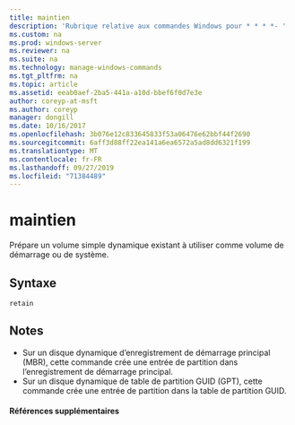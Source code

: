 ```yaml
---
title: maintien
description: 'Rubrique relative aux commandes Windows pour * * * *- '
ms.custom: na
ms.prod: windows-server
ms.reviewer: na
ms.suite: na
ms.technology: manage-windows-commands
ms.tgt_pltfrm: na
ms.topic: article
ms.assetid: eeab0aef-2ba5-441a-a10d-bbef6f0d7e3e
author: coreyp-at-msft
ms.author: coreyp
manager: dongill
ms.date: 10/16/2017
ms.openlocfilehash: 3b076e12c833645833f53a06476e62bbf44f2690
ms.sourcegitcommit: 6aff3d88ff22ea141a6ea6572a5ad8dd6321f199
ms.translationtype: MT
ms.contentlocale: fr-FR
ms.lasthandoff: 09/27/2019
ms.locfileid: "71384489"
---
```

# <a name="retain"></a>maintien



Prépare un volume simple dynamique existant à utiliser comme volume de démarrage ou de système.

## <a name="syntax"></a>Syntaxe

```
retain
```

## <a name="remarks"></a>Notes

-   Sur un disque dynamique d’enregistrement de démarrage principal (MBR), cette commande crée une entrée de partition dans l’enregistrement de démarrage principal.
-   Sur un disque dynamique de table de partition GUID (GPT), cette commande crée une entrée de partition dans la table de partition GUID.

#### <a name="additional-references"></a>Références supplémentaires

